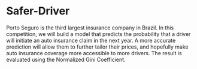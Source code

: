 # Safer-Driver
Porto Seguro is the third largest insurance company in Brazil. In this competition, we will build a model that predicts the probability that a driver will initiate an auto insurance claim in the next year. 
A more accurate prediction will allow them to further tailor their prices, and hopefully make auto insurance coverage more accessible to more drivers.
The result is evaluated using the Normalized Gini Coefficient.
